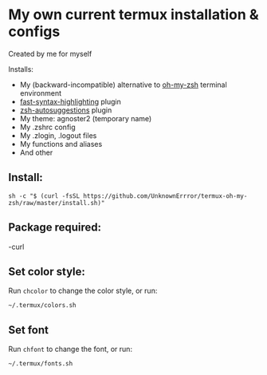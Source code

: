 # My own current termux installation & configs

Created by me for myself

Installs:
* My (backward-incompatible) alternative to [oh-my-zsh](https://github.com/robbyrussell/oh-my-zsh) terminal environment
* [fast-syntax-highlighting](https://github.com/zdharma/fast-syntax-highlighting) plugin
* [zsh-autosuggestions](https://github.com/zsh-users/zsh-autosuggestions) plugin
* My theme: agnoster2 (temporary name)
* My .zshrc config
* My .zlogin, .logout files
* My functions and aliases
* And other

## Install:
```shell
sh -c "$ (curl -fsSL https://github.com/UnknownErrror/termux-oh-my-zsh/raw/master/install.sh)"
```

## Package required:
-curl

## Set color style:
Run `chcolor` to change the color style, or run:
```shell
~/.termux/colors.sh
```

## Set font
Run `chfont` to change the font, or run:
```shell
~/.termux/fonts.sh
```
